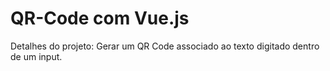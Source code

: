 # QR-Code com Vue.js
Detalhes do projeto:
Gerar um QR Code associado ao texto digitado dentro de um input.
